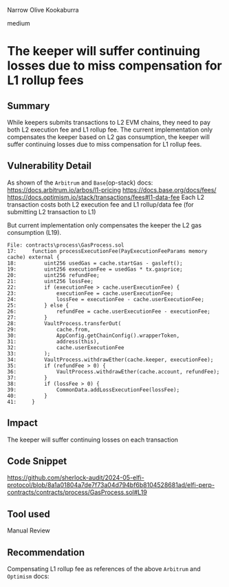 Narrow Olive Kookaburra

medium

# The keeper will suffer continuing losses due to miss compensation for L1 rollup fees

## Summary
While keepers submits transactions to L2 EVM chains, they need to pay both L2 execution fee and L1 rollup fee. The current implementation only compensates the keeper based on L2 gas consumption, the keeper will suffer continuing losses due to miss compensation for L1 rollup fees.

## Vulnerability Detail
As shown of the ````Arbitrum```` and ````Base````(op-stack) docs:
https://docs.arbitrum.io/arbos/l1-pricing
https://docs.base.org/docs/fees/
https://docs.optimism.io/stack/transactions/fees#l1-data-fee
Each L2 transaction costs both L2 execution fee and L1 rollup/data fee (for submitting L2 transaction to L1)

But current implementation only compensates the keeper the L2 gas consumption (L19).
```solidity
File: contracts\process\GasProcess.sol
17:     function processExecutionFee(PayExecutionFeeParams memory cache) external {
18:         uint256 usedGas = cache.startGas - gasleft();
19:         uint256 executionFee = usedGas * tx.gasprice;
20:         uint256 refundFee;
21:         uint256 lossFee;
22:         if (executionFee > cache.userExecutionFee) {
23:             executionFee = cache.userExecutionFee;
24:             lossFee = executionFee - cache.userExecutionFee;
25:         } else {
26:             refundFee = cache.userExecutionFee - executionFee;
27:         }
28:         VaultProcess.transferOut(
29:             cache.from,
30:             AppConfig.getChainConfig().wrapperToken,
31:             address(this),
32:             cache.userExecutionFee
33:         );
34:         VaultProcess.withdrawEther(cache.keeper, executionFee);
35:         if (refundFee > 0) {
36:             VaultProcess.withdrawEther(cache.account, refundFee);
37:         }
38:         if (lossFee > 0) {
39:             CommonData.addLossExecutionFee(lossFee);
40:         }
41:     }

```


## Impact
The keeper will suffer continuing losses on each transaction

## Code Snippet
https://github.com/sherlock-audit/2024-05-elfi-protocol/blob/8a1a01804a7de7f73a04d794bf6b8104528681ad/elfi-perp-contracts/contracts/process/GasProcess.sol#L19

## Tool used

Manual Review

## Recommendation
Compensating  L1 rollup fee as references of the above ````Arbitrum```` and ````Optimism```` docs:
